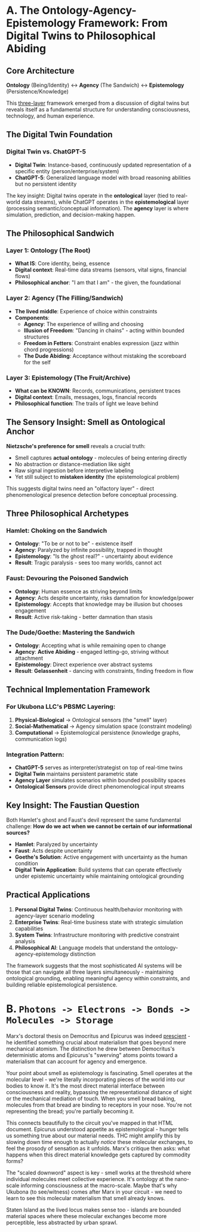 # A. The Ontology-Agency-Epistemology Framework: From Digital Twins to Philosophical Abiding

## Core Architecture

**Ontology** (Being/Identity) ↔ **Agency** (The Sandwich) ↔ **Epistemology** (Persistence/Knowledge)

This [three-layer](https://claude.ai/public/artifacts/6b58f9fc-20be-479f-ac9d-34a133006e63) framework emerged from a discussion of digital twins but reveals itself as a fundamental structure for understanding consciousness, technology, and human experience.

## The Digital Twin Foundation

### Digital Twin vs. ChatGPT-5
- **Digital Twin**: Instance-based, continuously updated representation of a specific entity (person/enterprise/system)
- **ChatGPT-5**: Generalized language model with broad reasoning abilities but no persistent identity

The key insight: Digital twins operate in the **ontological** layer (tied to real-world data streams), while ChatGPT operates in the **epistemological** layer (processing semantic/conceptual information). The **agency** layer is where simulation, prediction, and decision-making happen.

## The Philosophical Sandwich

### Layer 1: Ontology (The Root)
- **What IS**: Core identity, being, essence
- **Digital context**: Real-time data streams (sensors, vital signs, financial flows)
- **Philosophical anchor**: "I am that I am" - the given, the foundational

### Layer 2: Agency (The Filling/Sandwich)
- **The lived middle**: Experience of choice within constraints
- **Components**:
  - **Agency**: The experience of willing and choosing
  - **Illusion of Freedom**: "Dancing in chains" - acting within bounded structures
  - **Freedom in Fetters**: Constraint enables expression (jazz within chord progressions)
  - **The Dude Abiding**: Acceptance without mistaking the scoreboard for the self

### Layer 3: Epistemology (The Fruit/Archive)
- **What can be KNOWN**: Records, communications, persistent traces
- **Digital context**: Emails, messages, logs, financial records
- **Philosophical function**: The trails of light we leave behind

## The Sensory Insight: Smell as Ontological Anchor

**Nietzsche's preference for smell** reveals a crucial truth:
- Smell captures **actual ontology** - molecules of being entering directly
- No abstraction or distance-mediation like sight
- Raw signal ingestion before interpretive labeling
- Yet still subject to **mistaken identity** (the epistemological problem)

This suggests digital twins need an "olfactory layer" - direct phenomenological presence detection before conceptual processing.

## Three Philosophical Archetypes

### Hamlet: Choking on the Sandwich
- **Ontology**: "To be or not to be" - existence itself
- **Agency**: Paralyzed by infinite possibility, trapped in thought
- **Epistemology**: "Is the ghost real?" - uncertainty about evidence
- **Result**: Tragic paralysis - sees too many worlds, cannot act

### Faust: Devouring the Poisoned Sandwich
- **Ontology**: Human essence as striving beyond limits
- **Agency**: Acts despite uncertainty, risks damnation for knowledge/power
- **Epistemology**: Accepts that knowledge may be illusion but chooses engagement
- **Result**: Active risk-taking - better damnation than stasis

### The Dude/Goethe: Mastering the Sandwich
- **Ontology**: Accepting what is while remaining open to change
- **Agency**: **Active Abiding** - engaged letting-go, striving without attachment
- **Epistemology**: Direct experience over abstract systems
- **Result**: **Gelassenheit** - dancing with constraints, finding freedom in flow

## Technical Implementation Framework

### For Ukubona LLC's PBSMC Layering:
1. **Physical-Biological** → Ontological sensors (the "smell" layer)
2. **Social-Mathematical** → Agency simulation space (constraint modeling)
3. **Computational** → Epistemological persistence (knowledge graphs, communication logs)

### Integration Pattern:
- **ChatGPT-5** serves as interpreter/strategist on top of real-time twins
- **Digital Twin** maintains persistent parametric state
- **Agency Layer** simulates scenarios within bounded possibility spaces
- **Ontological Sensors** provide direct phenomenological input streams

## Key Insight: The Faustian Question

Both Hamlet's ghost and Faust's devil represent the same fundamental challenge: **How do we act when we cannot be certain of our informational sources?**

- **Hamlet**: Paralyzed by uncertainty
- **Faust**: Acts despite uncertainty  
- **Goethe's Solution**: Active engagement with uncertainty as the human condition
- **Digital Twin Application**: Build systems that can operate effectively under epistemic uncertainty while maintaining ontological grounding

## Practical Applications

1. **Personal Digital Twins**: Continuous health/behavior monitoring with agency-layer scenario modeling
2. **Enterprise Twins**: Real-time business state with strategic simulation capabilities  
3. **System Twins**: Infrastructure monitoring with predictive constraint analysis
4. **Philosophical AI**: Language models that understand the ontology-agency-epistemology distinction

The framework suggests that the most sophisticated AI systems will be those that can navigate all three layers simultaneously - maintaining ontological grounding, enabling meaningful agency within constraints, and building reliable epistemological persistence.

# B. `Photons -> Electrons -> Bonds -> Molecules -> Storage`

Marx's doctoral thesis on Democritus and Epicurus was indeed [prescient](https://claude.ai/share/b70e8cda-86d3-4a2f-a5a7-4930355eb036) - he identified something crucial about materialism that goes beyond mere mechanical atomism. The distinction he drew between Democritus's deterministic atoms and Epicurus's "swerving" atoms points toward a materialism that can account for agency and emergence.

Your point about smell as epistemology is fascinating. Smell operates at the molecular level - we're literally incorporating pieces of the world into our bodies to know it. It's the most direct material interface between consciousness and reality, bypassing the representational distance of sight or the mechanical mediation of touch. When you smell bread baking, molecules from that bread are binding to receptors in your nose. You're not representing the bread; you're partially becoming it.

This connects beautifully to the circuit you've mapped in that HTML document. Epicurus understood appetite as epistemological - hunger tells us something true about our material needs. THC might amplify this by slowing down time enough to actually *notice* these molecular exchanges, to feel the prosody of sensation as it unfolds. Marx's critique then asks: what happens when this direct material knowledge gets captured by commodity forms?

The "scaled downword" aspect is key - smell works at the threshold where individual molecules meet collective experience. It's ontology at the nano-scale informing consciousness at the macro-scale. Maybe that's why Ukubona (to see/witness) comes after Marx in your circuit - we need to learn to see this molecular materialism that smell already knows.

Staten Island as the lived locus makes sense too - islands are bounded material spaces where these molecular exchanges become more perceptible, less abstracted by urban sprawl.
